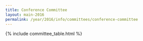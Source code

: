 ```yaml
---
title: Conference Committee
layout: main-2016
permalink: /year/2016/info/committees/conference-committee
---
```


{% include committee_table.html %}

